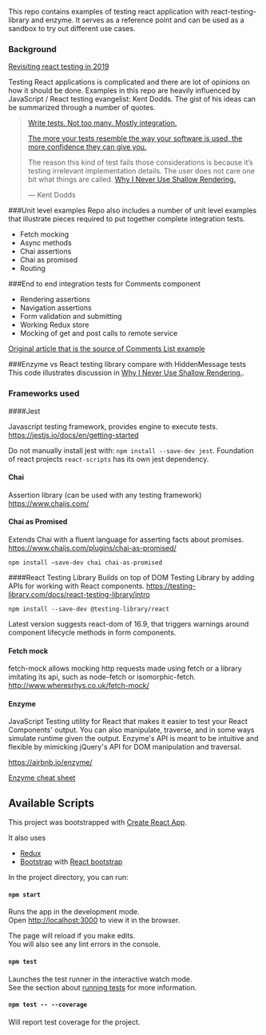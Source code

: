 This repo contains examples of testing react application with react-testing-library and enzyme. It serves as a reference point and can be used as a sandbox 
to try out different use cases.

### Background

[Revisiting react testing in 2019](https://codeburst.io/revisiting-react-testing-in-2019-ee72bb5346f4)

Testing React applications is complicated and there are lot of opinions on how it should be done. Examples in this repo are heavily influenced by JavaScript / React testing 
evangelist: Kent Dodds. The gist of his ideas can be summarized through a number of quotes.

> [Write tests. Not too many. Mostly integration.](https://blog.kentcdodds.com/write-tests-not-too-many-mostly-integration-5e8c7fff591c)
>
>[The more your tests resemble the way your software is used, the more confidence they can give you.](https://github.com/kentcdodds/react-testing-library)
>
>The reason this kind of test fails those considerations is because it’s testing irrelevant implementation details. The user does not care one bit what things are called.
>[Why I Never Use Shallow Rendering.](https://blog.kentcdodds.com/why-i-never-use-shallow-rendering-c08851a68bb7)
>
> — Kent Dodds 

###Unit level examples 
Repo also includes a number of unit level examples that illustrate pieces required to put together complete integration tests. 
* Fetch mocking
* Async methods
* Chai assertions
* Chai as promised
* Routing

###End to end integration tests for Comments component
* Rendering assertions
* Navigation assertions
* Form validation and submitting
* Working Redux store
* Mocking of get and post calls to remote service

[Original article that is the source of Comments List example](https://medium.com/flatiron-labs/creating-readable-tests-using-react-testing-library-2bd03c49c284)

###Enzyme vs React testing library compare with HiddenMessage tests
This code illustrates discussion in [Why I Never Use Shallow Rendering.](https://blog.kentcdodds.com/why-i-never-use-shallow-rendering-c08851a68bb7).
 
### Frameworks used

####Jest

Javascript testing framework, provides engine to execute tests.
https://jestjs.io/docs/en/getting-started

Do not manually install jest with:
`npm install --save-dev jest`. Foundation of react projects `react-scripts` has its own jest dependency.

#### Chai
Assertion library (can be used with any testing framework)
https://www.chaijs.com/

#### Chai as Promised 
Extends Chai with a fluent language for asserting facts about promises.
https://www.chaijs.com/plugins/chai-as-promised/

`npm install —save-dev chai chai-as-promised` 

####React Testing Library 
Builds on top of DOM Testing Library by adding APIs for working with React components.
https://testing-library.com/docs/react-testing-library/intro

`npm install --save-dev @testing-library/react`

Latest version suggests react-dom of 16.9, that triggers warnings around component lifecycle methods in form components.

#### Fetch mock
fetch-mock allows mocking http requests made using fetch or a library imitating its api, such as node-fetch or isomorphic-fetch.
http://www.wheresrhys.co.uk/fetch-mock/

#### Enzyme 
JavaScript Testing utility for React that makes it easier to test your React Components' output. You can also manipulate, traverse, and in some ways simulate runtime given the output.
Enzyme's API is meant to be intuitive and flexible by mimicking jQuery's API for DOM manipulation and traversal.

https://airbnb.io/enzyme/

[Enzyme cheat sheet](https://devhints.io/enzyme)

## Available Scripts
This project was bootstrapped with [Create React App](https://github.com/facebook/create-react-app).

It also uses
* [Redux](https://redux.js.org/)
* [Bootstrap](https://getbootstrap.com/) with [React bootstrap](https://react-bootstrap.github.io)

In the project directory, you can run:

#### `npm start`

Runs the app in the development mode.<br>
Open [http://localhost:3000](http://localhost:3000) to view it in the browser.

The page will reload if you make edits.<br>
You will also see any lint errors in the console.

#### `npm test`

Launches the test runner in the interactive watch mode.<br>
See the section about [running tests](https://facebook.github.io/create-react-app/docs/running-tests) for more information.

#### `npm test -- --coverage`

Will report test coverage for the project.


